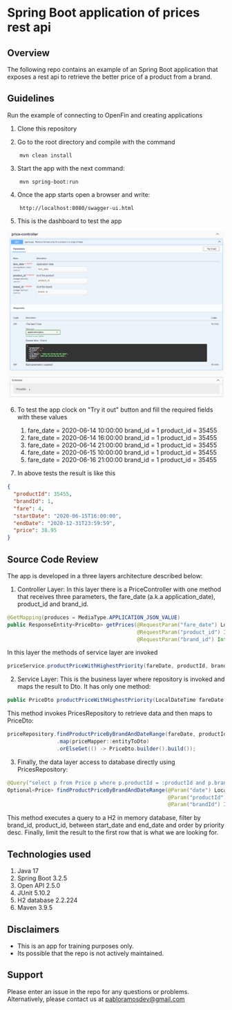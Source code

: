 # Spring Boot application of prices rest api

## Overview
The following repo contains an example of an Spring Boot application that exposes a rest api
to retrieve the better price of a product from a brand.

## Guidelines
Run the example of connecting to OpenFin and creating applications

1. Clone this repository

2. Go to the root directory and compile with the command

```shell
	mvn clean install
```

3. Start the app with the next command:

```shell
	mvn spring-boot:run
```

4. Once the app starts open a browser and write:

```text
	http://localhost:8080/swagger-ui.html
```

5. This is the dashboard to test the app

![Open Api Dashboard](/images/price-controller-swagger.PNG)

6. To test the app clock on "Try it out" button and fill the required fields with these values
   1. fare_date = 2020-06-14 10:00:00 brand_id = 1 product_id = 35455
   2. fare_date = 2020-06-14 16:00:00 brand_id = 1 product_id = 35455
   3. fare_date = 2020-06-14 21:00:00 brand_id = 1 product_id = 35455
   4. fare_date = 2020-06-15 10:00:00 brand_id = 1 product_id = 35455
   5. fare_date = 2020-06-16 21:00:00 brand_id = 1 product_id = 35455

7. In above tests the result is like this

```json
{
  "productId": 35455,
  "brandId": 1,
  "fare": 4,
  "startDate": "2020-06-15T16:00:00",
  "endDate": "2020-12-31T23:59:59",
  "price": 38.95
}
```

## Source Code Review

The app is developed in a three layers architecture described below:

1. Controller Layer: In this layer there is a PriceController with one method that receives three parameters,
the fare_date (a.k.a application_date), product_id and brand_id.

```java
@GetMapping(produces = MediaType.APPLICATION_JSON_VALUE)
public ResponseEntity<PriceDto> getPrices(@RequestParam("fare_date") LocalDateTime fareDate,
                                          @RequestParam("product_id") Integer productId,
                                          @RequestParam("brand_id") Integer brandId);
```

In this layer the methods of service layer are invoked

```java
priceService.productPriceWithHighestPriority(fareDate, productId, brandId);
```

2. Service Layer: This is the business layer where repository is invoked and maps the result to Dto. It has
only one method:

```java
public PriceDto productPriceWithHighestPriority(LocalDateTime fareDate, Integer productId, Integer brandId);
```
This method invokes PricesRepository to retrieve data and then maps to PriceDto:

```java
priceRepository.findProductPriceByBrandAndDateRange(fareDate, productId, brandId)
                .map(priceMapper::entityToDto)
                .orElseGet(() -> PriceDto.builder().build());
```

3. Finally, the data layer access to database directly using PricesRepository:

```java
@Query("select p from Price p where p.productId = :productId and p.brandId = :brandId and p.startDate <= :date and p.endDate >= :date order by p.priority desc limit 1")
Optional<Price> findProductPriceByBrandAndDateRange(@Param("date") LocalDateTime applicationDate,
                                                    @Param("productId") Integer productId,
                                                    @Param("brandId") Integer brandId);
```

This method executes a query to a H2 in memory database, filter by brand_id, product_id, between start_date and end_date and order by priority desc.
Finally, limit the result to the first row that is what we are looking for.


## Technologies used 

1. Java 17
2. Spring Boot 3.2.5
3. Open API 2.5.0
4. JUnit 5.10.2
5. H2 database 2.2.224
6. Maven 3.9.5

## Disclaimers
* This is an app for training purposes only.
* Its possible that the repo is not actively maintained.

## Support
Please enter an issue in the repo for any questions or problems.
<br> Alternatively, please contact us at pabloramosdev@gmail.com